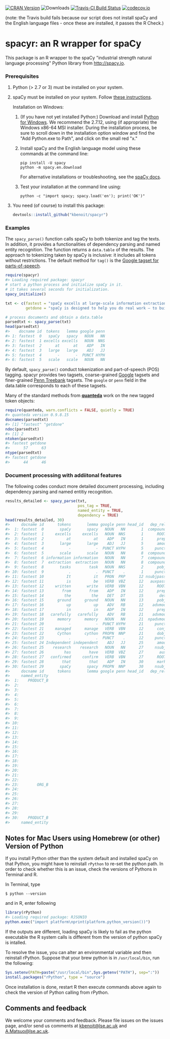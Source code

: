 [![CRAN Version](http://www.r-pkg.org/badges/version/spacyr)](http://cran.r-project.org/package=spacyr) ![Downloads](http://cranlogs.r-pkg.org/badges/spacyr) [![Travis-CI Build Status](https://travis-ci.org/kbenoit/spacyr.svg?branch=master)](https://travis-ci.org/kbenoit/spacyr) [![codecov.io](https://codecov.io/github/kbenoit/spacyr/spacyr.svg?branch=master)](https://codecov.io/github/kbenoit/spacyr/coverage.svg?branch=master)

(note: the Travis build fails because our script does not install spaCy and the English language files - once these are installed, it passes the R Check.)

spacyr: an R wrapper for spaCy
==============================

This package is an R wrapper to the spaCy "industrial strength natural language processing" Python library from <http://spacy.io>.

### Prerequisites

1.  Python (&gt; 2.7 or 3) must be installed on your system.

2.  spaCy must be installed on your system. Follow [these instructions](http://spacy.io/docs/).

    Installation on Windows:
    1.  (If you have not yet installed Python:) Download and install [Python for Windows](https://www.python.org/downloads/windows/). We recommend the 2.7.12, using (if appropriate) the Windows x86-64 MSI installer. During the installation process, be sure to scroll down in the installation option window and find the "Add Python.exe to Path", and click on the small red "x."
    2.  Install spaCy and the English language model using these commands at the command line:

            pip install -U spacy
            python -m spacy.en.download

        For alternative installations or troubleshooting, see the [spaCy docs](https://spacy.io/docs/).
    3.  Test your installation at the command line using:

            python -c "import spacy; spacy.load('en'); print('OK')"

3.  You need (of course) to install this package:

    ``` r
    devtools::install_github("kbenoit/spacyr")
    ```

### Examples

The `spacy_parse()` function calls spaCy to both tokenize and tag the texts. In addition, it provides a functionalities of dependency parsing and named entity recognition. The function returns a `data.table` of the results. The approach to tokenizing taken by spaCy is inclusive: it includes all tokens without restrictions. The default method for `tag()` is the [Google tagset for parts-of-speech](https://github.com/slavpetrov/universal-pos-tags).

``` r
require(spacyr)
#> Loading required package: spacyr
# start a python process and initialize spaCy in it.
# it takes several seconds for initialization.
spacy_initialize()

txt <- c(fastest = "spaCy excells at large-scale information extraction tasks. It is written from the ground up in carefully memory-managed Cython. Independent research has confirmed that spaCy is the fastest in the world. If your application needs to process entire web dumps, spaCy is the library you want to be using.",
         getdone = "spaCy is designed to help you do real work — to build real products, or gather real insights. The library respects your time, and tries to avoid wasting it. It is easy to install, and its API is simple and productive. I like to think of spaCy as the Ruby on Rails of Natural Language Processing.")

# process documents and obtain a data.table
parsedtxt <- spacy_parse(txt)
head(parsedtxt)
#>    docname id  tokens   lemma google penn
#> 1: fastest  0   spaCy   spacy   NOUN   NN
#> 2: fastest  1 excells excells   NOUN  NNS
#> 3: fastest  2      at      at    ADP   IN
#> 4: fastest  3   large   large    ADJ   JJ
#> 5: fastest  4       -       -  PUNCT HYPH
#> 6: fastest  5   scale   scale   NOUN   NN
```

By default, `spacy_parse()` conduct tokenization and part-of-speech (POS) tagging. spacyr provides two tagsets, coarse-grained [Google](https://github.com/slavpetrov/universal-pos-tags) tagsets and finer-grained [Penn Treebank](https://www.ling.upenn.edu/courses/Fall_2003/ling001/penn_treebank_pos.html) tagsets. The `google` or `penn` field in the data.table corresponds to each of these tagsets.

Many of the standard methods from [**quanteda**](http://githiub.com/kbenoit/quanteda) work on the new tagged token objects:

``` r
require(quanteda, warn.conflicts = FALSE, quietly = TRUE)
#> quanteda version 0.9.8.15
docnames(parsedtxt)
#> [1] "fastest" "getdone"
ndoc(parsedtxt)
#> [1] 2
ntoken(parsedtxt)
#> fastest getdone 
#>      57      63
ntype(parsedtxt)
#> fastest getdone 
#>      44      46
```

### Document processing with addiitonal features

The following codes conduct more detailed document processing, including dependency parsing and named entitiy recognition.

``` r
results_detailed <- spacy_parse(txt,
                                pos_tag = TRUE,
                                named_entity = TRUE,
                                dependency = TRUE)
head(results_detailed, 30)
#>     docname id      tokens       lemma google penn head_id   dep_rel
#>  1: fastest  0       spaCy       spacy   NOUN   NN       1  compound
#>  2: fastest  1     excells     excells   NOUN  NNS       1      ROOT
#>  3: fastest  2          at          at    ADP   IN       1      prep
#>  4: fastest  3       large       large    ADJ   JJ       5      amod
#>  5: fastest  4           -           -  PUNCT HYPH       5     punct
#>  6: fastest  5       scale       scale   NOUN   NN       8  compound
#>  7: fastest  6 information information   NOUN   NN       7  compound
#>  8: fastest  7  extraction  extraction   NOUN   NN       8  compound
#>  9: fastest  8       tasks        task   NOUN  NNS       2      pobj
#> 10: fastest  9           .           .  PUNCT    .       1     punct
#> 11: fastest 10          It          it   PRON  PRP      12 nsubjpass
#> 12: fastest 11          is          be   VERB  VBZ      12   auxpass
#> 13: fastest 12     written       write   VERB  VBN      12      ROOT
#> 14: fastest 13        from        from    ADP   IN      12      prep
#> 15: fastest 14         the         the    DET   DT      15       det
#> 16: fastest 15      ground      ground   NOUN   NN      13      pobj
#> 17: fastest 16          up          up    ADV   RB      12    advmod
#> 18: fastest 17          in          in    ADP   IN      12      prep
#> 19: fastest 18   carefully   carefully    ADV   RB      21    advmod
#> 20: fastest 19      memory      memory   NOUN   NN      21  npadvmod
#> 21: fastest 20           -           -  PUNCT HYPH      21     punct
#> 22: fastest 21     managed      manage   VERB  VBN      12      conj
#> 23: fastest 22      Cython      cython  PROPN  NNP      21      dobj
#> 24: fastest 23           .           .  PUNCT    .      12     punct
#> 25: fastest 24 Independent independent    ADJ   JJ      25      amod
#> 26: fastest 25    research    research   NOUN   NN      27     nsubj
#> 27: fastest 26         has        have   VERB  VBZ      27       aux
#> 28: fastest 27   confirmed     confirm   VERB  VBN      27      ROOT
#> 29: fastest 28        that        that    ADP   IN      30      mark
#> 30: fastest 29       spaCy       spacy  PROPN  NNP      30     nsubj
#>     docname id      tokens       lemma google penn head_id   dep_rel
#>     named_entity
#>  1:    PRODUCT_B
#>  2:             
#>  3:             
#>  4:             
#>  5:             
#>  6:             
#>  7:             
#>  8:             
#>  9:             
#> 10:             
#> 11:             
#> 12:             
#> 13:             
#> 14:             
#> 15:             
#> 16:             
#> 17:             
#> 18:             
#> 19:             
#> 20:             
#> 21:             
#> 22:             
#> 23:        ORG_B
#> 24:             
#> 25:             
#> 26:             
#> 27:             
#> 28:             
#> 29:             
#> 30:    PRODUCT_B
#>     named_entity
```

Notes for Mac Users using Homebrew (or other) Version of Python
---------------------------------------------------------------

If you install Python other than the system default and installed spaCy on that Python, you might have to reinstall `rPython` to re-set the python path. In order to check whether this is an issue, check the versions of Pythons in Terminal and R.

In Terminal, type

    $ python --version

and in R, enter following

``` r
library(rPython)
#> Loading required package: RJSONIO
python.exec("import platform\nprint(platform.python_version())")
```

If the outputs are different, loading spaCy is likely to fail as the python executable the R system calls is different from the version of python spaCy is intalled.

To resolve the issue, you can alter an environmental variable and then reinstall rPython. Suppose that your brew python is in `/usr/local/bin`, run the following:

``` r
Sys.setenv(PATH=paste("/usr/local/bin",Sys.getenv("PATH"), sep=":"))
install.packages("rPython", type = "source")
```

Once installation is done, restart R then execute commands above again to check the version of Python calling from rPython.

Comments and feedback
---------------------

We welcome your comments and feedback. Please file issues on the issues page, and/or send us comments at <kbenoit@lse.ac.uk> and <A.Matsuo@lse.ac.uk>.
